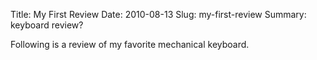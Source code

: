 Title: My First Review
Date: 2010-08-13
Slug: my-first-review
Summary: keyboard review?

Following is a review of my favorite mechanical keyboard.